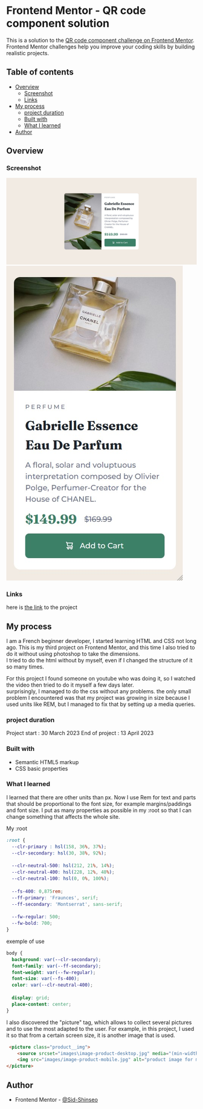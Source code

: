 # Frontend Mentor - QR code component solution

This is a solution to the [QR code component challenge on Frontend Mentor](https://www.frontendmentor.io/challenges/qr-code-component-iux_sIO_H). Frontend Mentor challenges help you improve your coding skills by building realistic projects. 

## Table of contents

- [Overview](#overview)
  - [Screenshot](#screenshot)
  - [Links](#links)
- [My process](#my-process)
  - [project duration](#project-duration)
  - [Built with](#built-with)
  - [What I learned](#what-i-learned)
- [Author](#author)


## Overview

### Screenshot

![the solution screenshot for desktop](/screenshot-desktop.jpg)
![the solution screenshot for mobile](/screenshot-mobile.jpg)


### Links

here is [the link](https://product-preview-card-virid.vercel.app) to the project


## My process

I am a French beginner developer, I started learning HTML and CSS not long ago. 
This is my third project on Frontend Mentor, and this time I also tried to do it without using photoshop to take the dimensions.   
I tried to do the html without by myself, even if I changed the structure of it so many times. 

For this project I found someone on youtube who was doing it, so I watched the video then tried to do it myself a few days later.  
surprisingly, I managed to do the css without any problems. the only small problem I encountered was that my project was growing in size 
because I used units like REM, but I managed to fix that by setting up a media queries. 


### project duration 

Project start : 30 March 2023
End of project : 13 April 2023


### Built with

- Semantic HTML5 markup
- CSS basic properties



### What I learned
I learned that there are other units than px. 
Now I use Rem for text and parts that should be proportional to the font size, for example margins/paddings and font size. 
I put as many properties as possible in my :root so that I can change something that affects the whole site.  

My :root 
```css
:root {
  --clr-primary : hsl(158, 36%, 37%);
  --clr-secondary: hsl(30, 38%, 92%);

  --clr-neutral-500: hsl(212, 21%, 14%);
  --clr-neutral-400: hsl(228, 12%, 48%);
  --clr-neutral-100: hsl(0, 0%, 100%);

  --fs-400: 0,875rem;
  --ff-primary: 'Fraunces', serif;
  --ff-secondary: 'Montserrat', sans-serif;

  --fw-regular: 500;
  --fw-bold: 700;
}
```
exemple of use 
```css
body {
  background: var(--clr-secondary);
  font-family: var(--ff-secondary);
  font-weight: var(--fw-regular);
  font-size: var(--fs-400);
  color: var(--clr-neutral-400);

  display: grid;
  place-content: center;
}
```
I also discovered the "picture" tag, which allows to collect several pictures and to use the most adapted to the user. For example, in this project, I used it so that from a certain screen size, it is another image that is used.  
```html
 <picture class="product__img">
    <source srcset="images\image-product-desktop.jpg" media="(min-width: 650px)">
    <img src="images/image-product-mobile.jpg" alt="product image for mobile">
</picture>
```



## Author

- Frontend Mentor - [@Sid-Shinseo](https://www.frontendmentor.io/profile/sid-shinseo)
